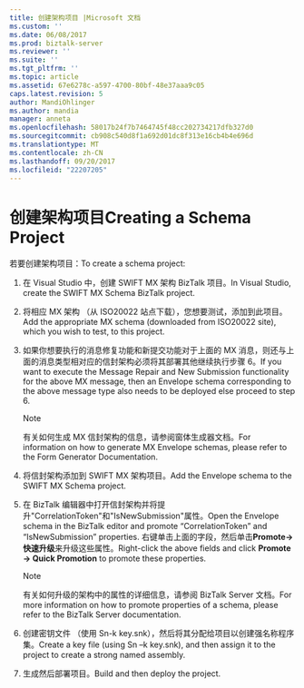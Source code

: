 ```yaml
---
title: 创建架构项目 |Microsoft 文档
ms.custom: ''
ms.date: 06/08/2017
ms.prod: biztalk-server
ms.reviewer: ''
ms.suite: ''
ms.tgt_pltfrm: ''
ms.topic: article
ms.assetid: 67e6278c-a597-4700-80bf-48e37aaa9c05
caps.latest.revision: 5
author: MandiOhlinger
ms.author: mandia
manager: anneta
ms.openlocfilehash: 58017b24f7b7464745f48cc202734217dfb327d0
ms.sourcegitcommit: cb908c540d8f1a692d01dc8f313e16cb4b4e696d
ms.translationtype: MT
ms.contentlocale: zh-CN
ms.lasthandoff: 09/20/2017
ms.locfileid: "22207205"
---
```

# <a name="creating-a-schema-project"></a><span data-ttu-id="96c21-102">创建架构项目</span><span class="sxs-lookup"><span data-stu-id="96c21-102">Creating a Schema Project</span></span>
<span data-ttu-id="96c21-103">若要创建架构项目：</span><span class="sxs-lookup"><span data-stu-id="96c21-103">To create a schema project:</span></span>  
  
1.  <span data-ttu-id="96c21-104">在 Visual Studio 中，创建 SWIFT MX 架构 BizTalk 项目。</span><span class="sxs-lookup"><span data-stu-id="96c21-104">In Visual Studio, create the SWIFT MX Schema BizTalk project.</span></span>  
  
2.  <span data-ttu-id="96c21-105">将相应 MX 架构 （从 ISO20022 站点下载），您想要测试，添加到此项目。</span><span class="sxs-lookup"><span data-stu-id="96c21-105">Add the appropriate MX schema (downloaded from ISO20022 site), which you wish to test, to this project.</span></span>  
  
3.  <span data-ttu-id="96c21-106">如果你想要执行的消息修复功能和新提交功能对于上面的 MX 消息，则还与上面的消息类型相对应的信封架构必须将其部署其他继续执行步骤 6。</span><span class="sxs-lookup"><span data-stu-id="96c21-106">If you want to execute the Message Repair and New Submission functionality for the above MX message, then an Envelope schema corresponding to the above message type also needs to be deployed else proceed to step 6.</span></span>  
  
    > [!NOTE]
    >  <span data-ttu-id="96c21-107">有关如何生成 MX 信封架构的信息，请参阅窗体生成器文档。</span><span class="sxs-lookup"><span data-stu-id="96c21-107">For information on how to generate MX Envelope schemas, please refer to the Form Generator Documentation.</span></span>  
  
4.  <span data-ttu-id="96c21-108">将信封架构添加到 SWIFT MX 架构项目。</span><span class="sxs-lookup"><span data-stu-id="96c21-108">Add the Envelope schema to the SWIFT MX Schema project.</span></span>  
  
5.  <span data-ttu-id="96c21-109">在 BizTalk 编辑器中打开信封架构并将提升"CorrelationToken"和"IsNewSubmission"属性。</span><span class="sxs-lookup"><span data-stu-id="96c21-109">Open the Envelope schema in the BizTalk editor and promote “CorrelationToken” and “IsNewSubmission” properties.</span></span> <span data-ttu-id="96c21-110">右键单击上面的字段，然后单击**Promote-> 快速升级**来升级这些属性。</span><span class="sxs-lookup"><span data-stu-id="96c21-110">Right-click the above fields and click **Promote -> Quick Promotion** to promote these properties.</span></span>  
  
    > [!NOTE]
    >  <span data-ttu-id="96c21-111">有关如何升级的架构中的属性的详细信息，请参阅 BizTalk Server 文档。</span><span class="sxs-lookup"><span data-stu-id="96c21-111">For more information on how to promote properties of a schema, please refer to the BizTalk Server documentation.</span></span>  
  
6.  <span data-ttu-id="96c21-112">创建密钥文件 （使用 Sn-k key.snk），然后将其分配给项目以创建强名称程序集。</span><span class="sxs-lookup"><span data-stu-id="96c21-112">Create a key file (using Sn –k key.snk), and then assign it to the project to create a strong named assembly.</span></span>  
  
7.  <span data-ttu-id="96c21-113">生成然后部署项目。</span><span class="sxs-lookup"><span data-stu-id="96c21-113">Build and then deploy the project.</span></span>